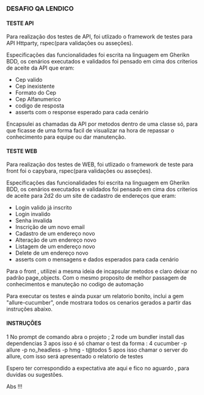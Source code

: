 ### DESAFIO QA LENDICO ###


#### TESTE API ####

Para realização dos testes de API, foi utlizado o framework de testes para API Httparty, rspec(para validações ou asseções).

Especificações das funcionalidades foi escrita na linguagem em Gherikn BDD, os cenários executados e validados foi pensado em cima dos criterios de aceite da API que eram: 
- Cep valido
- Cep inexistente
- Formato do Cep
- Cep Alfanumerico
- codigo de resposta
- asserts com o response esperado para cada cenário

Encapsulei as chamadas da API por metodos dentro de uma classe só, para que ficasse de uma forma facil de visualizar na hora de repassar o conhecimento para equipe ou dar manutenção.


#### TESTE WEB ####

Para realização dos testes de WEB, foi utlizado o framework de teste para front foi o capybara, rspec(para validações ou asseções).

Especificações das funcionalidades foi escrita na linguagem em Gherikn BDD, os cenários executados e validados foi pensado em cima dos criterios de aceite para 2d2 do um site de cadastro de endereços que eram: 
- Login valido já inscrito
- Login invalido
- Senha invalida
- Inscrição de um novo email
- Cadastro de um endereço novo
- Alteração de um endereço novo
- Listagem de um endereço novo
- Delete de um endereço novo
- asserts com o mensagens e dados esperados para cada cenário

Para o front , utilizei a mesma ideia de incapsular metodos e claro deixar no padrão page_objects.
Com o mesmo proposito de melhor passagem de conhecimentos e manuteção no codigo de automação

Para executar os testes e ainda puxar um relatorio bonito, inclui a gem "allure-cucumber", onde mostrara todos os cenarios gerados a partir das instruções abaixo.

#### INSTRUÇÕES #####

1 No prompt de comando abra o projeto ;
2 rode um bundler install das dependencias
3 apos isso é só chamar o test da forma : 
4 cucumber -p allure -p no_headless -p hmg - t@todos
5 apos isso chamar o server do allure, com isso será apresentado o relatorio de testes 


Espero ter correspondido a expectativa ate aqui e fico no aguardo , para duvidas ou sugestões.

Abs !!!